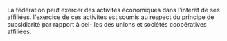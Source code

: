 La fédération peut exercer des activités économiques dans l’intérêt de ses affiliées. l'exercice de ces activités est soumis au respect du principe de subsidiarité par rapport à cel- les des unions et sociétés coopératives affiliées.